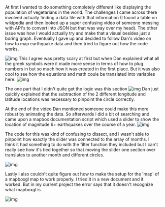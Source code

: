 At first I wanted to do something completely different like displaying the population of vegetarians in the world. The challenges I came across there involved actually finding a data file with that information (I found a table on wikipedia and then looked up a super confusing video of someone messing with API's to convert into JSON but that was way over my head). The other issue was how I would actually try and make that a visual besides just a boring graph. 
Eventually I gave up and decided to follow Dan's video on how to map earthquake data and then tried to figure out how the code works. 

![img](https://i.imgur.com/M1ssTv2.png)
This I agree was pretty scary at first but when Dan explained what all the greek symbols were it made more sense in terms of how to plug numbers in but so much how it was created in the first place. But it was also cool to see how the equations and math coule be translated into variables here.
![img](]https://i.imgur.com/j3FYHW1.png)

The one part that I didn't quite get the logic was this section 
![img](https://i.imgur.com/0dZEhck.png)
Dan just quickly explained that the subtraction of the 2 different longitude and latitude locations was necessary to pinpoint the circle correctly. 


At the end of the video Dan mentioned someone could make this more robust by animating the data. So afterwards I did a bit of searching and came upon a mapbox documentation script which used a slider to show the location of magnitude 6+ earthquakes over the course of a year. 
![img](https://i.imgur.com/GsN6AEP.png)

The code for this was kind of confusing to dissect, and I wasn't able to pinpoint how exactly the slider was connected to the array of months. I think it had something to do with the filter function they included but I can't really see how it's tied together so that moving the slider one section over translates to another month and different circles. 

![img](https://i.imgur.com/FALXcoC.png)

Lastly I also couldn't quite figure out how to make the setup for the 'map' of a mapboxgl map to work properly. I tried it in a new document and it worked. But in my current project the error says that it doesn't recognize what mapboxgl is. 

![img](https://i.imgur.com/8jISoOc.png)
